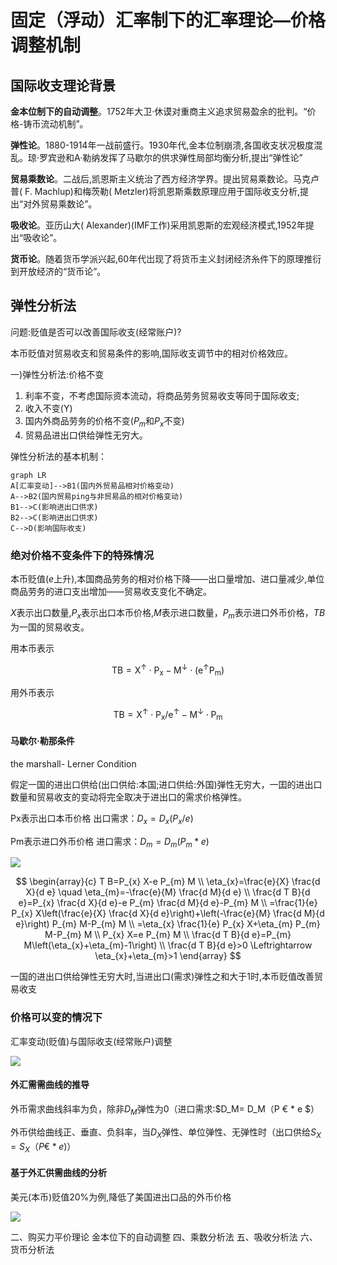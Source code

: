 # 固定（浮动）汇率制下的汇率理论—价格调整机制


## 国际收支理论背景

**金本位制下的自动调整**。1752年大卫·休谟对重商主义追求贸易盈余的批判。“价格-铸币流动机制”。

**弹性论**。1880-1914年一战前盛行。1930年代,金本位制崩溃,各国收支状况极度混乱。琼·罗宾逊和A·勒纳发挥了马歇尔的供求弹性局部均衡分析,提出“弹性论”

**贸易乘数论**。二战后,凯恩斯主义统治了西方经济学界。提出贸易乘数论。马克卢普( F. Machlup)和梅茨勒( Metzler)将凯恩斯乘数原理应用于国际收支分析,提出“对外贸易乘数论”。

**吸收论**。亚历山大( Alexander)(IMF工作)采用凯恩斯的宏观经济模式,1952年提出“吸收论”。

**货币论**。随着货币学派兴起,60年代岀现了将货币主义封闭经济糸件下的原理推衍到开放经济的“货币论”。



## 弹性分析法





问题:贬值是否可以改善国际收支(经常账户)?

本币贬值对贸易收支和贸易条件的影响,国际收支调节中的相对价格效应。

一)弹性分析法:价格不变

1. 利率不变，不考虑国际资本流动，将商品劳务贸易收支等同于国际收支;
2. 收入不变(Y)
3. 国内外商品劳务的价格不变($P_m$和$P_x$不变)
4. 贸易品进出口供给弹性无穷大。



弹性分析法的基本机制：

```mermaid
graph LR
A[汇率变动]-->B1(国内外贸易品相对价格变动)
A-->B2(国内贸易ping与非贸易品的相对价格变动)
B1-->C(影响进出口供求)
B2-->C(影响进出口供求)
C-->D(影响国际收支)
```

### 绝对价格不变条件下的特殊情况

本币贬值($e$上升),本国商品劳务的相对价格下降——出口量增加、进口量减少,单位商品劳务的进口支出增加——贸易收支变化不确定。

$X$表示出口数量,$P_x$表示出口本币价格,$M$表示进口数量，$P_m$表示进口外币价格，$TB$为一国的贸易收支。

用本币表示

$$
\mathrm{TB}=\mathrm{X}^{\uparrow} \cdot \mathrm{P}_{\mathrm{x}}-\mathrm{M}^{\downarrow} \cdot\left(\mathrm{e}^{\uparrow} \mathrm{P}_{\mathrm{m}}\right)
$$

用外币表示

$$
\mathrm{TB}=\mathrm{X}^{\uparrow} \cdot \mathrm{P}_{\mathrm{x}} / \mathrm{e}^{\uparrow}-\mathrm{M}^{\downarrow} \cdot \mathrm{P}_{\mathrm{m}}
$$





#### 马歇尔·勒那条件

the marshall- Lerner Condition

假定一国的进出口供给(出口供给:本国;进口供给:外国)弹性无穷大，一囯的进出口数量和贸易收支的变动将完全取决于进出口的需求价格弹性。

Px表示出口本币价格
出口需求：$D_x = D_x(P_x/e)$

Pm表示进口外币价格
进口需求：$D_m = D_m(P_m*e)$



![](http://pic.jerrywang.top/20200512093249.png)



$$
\begin{array}{c}
T B=P_{x} X-e P_{m} M \\
\eta_{x}=\frac{e}{X} \frac{d X}{d e} \quad \eta_{m}=-\frac{e}{M} \frac{d M}{d e} \\
\frac{d T B}{d e}=P_{x} \frac{d X}{d e}-e P_{m} \frac{d M}{d e}-P_{m} M \\
=\frac{1}{e} P_{x} X\left(\frac{e}{X} \frac{d X}{d e}\right)+\left(-\frac{e}{M} \frac{d M}{d e}\right) P_{m} M-P_{m} M \\
=\eta_{x} \frac{1}{e} P_{x} X+\eta_{m} P_{m} M-P_{m} M \\
P_{x} X=e P_{m} M \\
\frac{d T B}{d e}=P_{m} M\left(\eta_{x}+\eta_{m}-1\right) \\
\frac{d T B}{d e}>0 \Leftrightarrow \eta_{x}+\eta_{m}>1
\end{array}
$$

一国的进出口供给弹性无穷大时,当进出口(需求)弹性之和大于1时,本币贬值改善贸易收支

### 价格可以变的情况下

汇率变动(贬值)与国际收支(经常账户)调整

![](http://pic.jerrywang.top/20200512093528.png)

#### 外汇需需曲线的推导

外币需求曲线斜率为负，除非$D_M$弹性为0（进口需求:$D_M= D_M（P € * e $）

外币供给曲线正、垂直、负斜率，当$D_X$弹性、单位弹性、无弹性时（出口供给$S_X= S_X（ P € * e )$）

#### 基于外汇供需曲线的分析

美元(本币)贬值20%为例,降低了美国进出口品的外币价格

![](http://pic.jerrywang.top/20200512094001.png)







二、购买力平价理论
金本位下的自动调整
四、乘数分析法
五、吸收分析法
六、货币分析法